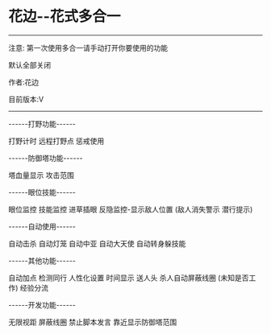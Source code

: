 ﻿# 花边--花式多合一

-------------------------
注意:
第一次使用多合一请手动打开你要使用的功能

默认全部关闭


作者:花边

目前版本:V

-------------------------


------打野功能------

打野计时
远程打野点 
惩戒使用

------防御塔功能------

塔血量显示 
攻击范围

------眼位技能------

眼位监控 
技能监控 
进草插眼 
反隐监控-显示敌人位置 (敌人消失警示 潜行提示)

------自动使用------

自动击杀 
自动灯笼 
自动中亚 
自动大天使 
自动转身躲技能

------其他功能------

自动加点 
检测同行 
人性化设置 
时间显示 
送人头 
杀人自动屏蔽线圈 (未知是否工作) 
经验分流

------开发功能------

无限视距 
屏蔽线圈 
禁止脚本发言 
靠近显示防御塔范围
